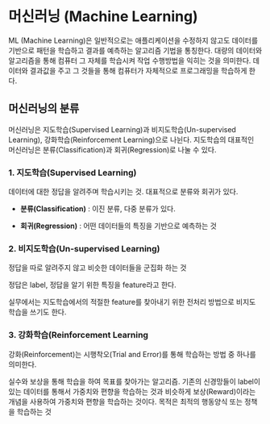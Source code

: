 # 머신러닝 (Machine Learning)

ML (Machine Learning)은 일반적으로는 애플리케이션을 수정하지 않고도 데이터를 기반으로 패턴을 학습하고 결과를 예측하는 알고리즘 기법을 통칭한다. 대량의 데이터와 알고리즘을 통해 컴퓨터 그 자체를 학습시켜 작업 수행방법을 익히는 것을 의미한다. 데이터와 결과값을 주고 그 것들을 통해 컴퓨터가 자체적으로 프로그래밍을 학습하게 한다.

## 머신러닝의 분류

머신러닝은 지도학습(Supervised Learning)과 비지도학습(Un-supervised Learning), 강화학습(Reinforcement Learning)으로 나뉜다. 지도학습의 대표적인 머신러닝은 분류(Classification)과 회귀(Regression)로 나눌 수 있다.



### 1. 지도학습(Supervised Learning) 

데이터에 대한 정답을 알려주며 학습시키는 것. 대표적으로 분류와 회귀가 있다.

- **분류(Classification)** : 이진 분류, 다중 분류가 있다. 

- **회귀(Regression)** : 어떤 데이터들의 특징을 기반으로 예측하는 것

 

### 2. 비지도학습(Un-supervised Learning)

정답을 따로 알려주지 않고 비슷한 데이터들을 군집화 하는 것

정답은 label, 정답을 알기 위한 특징을 feature라고 한다.

실무에서는 지도학습에서의 적절한 feature를 찾아내기 위한 전처리 방법으로 비지도 학습을 쓰기도 한다.



### 3. 강화학습(Reinforcement Learning

강화(Reinforcement)는 시행착오(Trial and Error)를 통해 학습하는 방법 중 하나를 의미한다.

실수와 보상을 통해 학습을 하여 목표를 찾아가는 알고리즘. 기존의 신경망들이 label이 있는 데이터를 통해서 가중치와 편향을 학습하는 것과 비슷하게 보상(Reward)이라는 개념을 사용하여 가중치와 편향을 학습하는 것이다. 목적은 최적의 행동양식 또는 정책을 학습하는 것